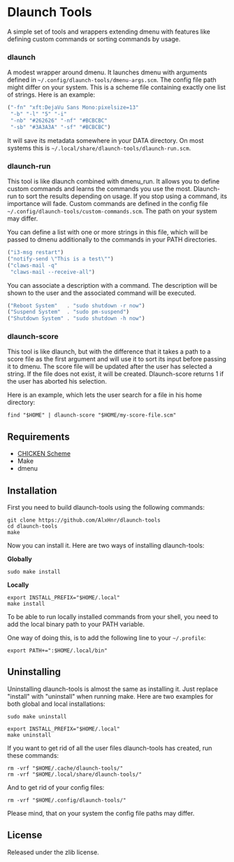 # Dlaunch Tools

A simple set of tools and wrappers extending dmenu with features like
defining custom commands or sorting commands by usage.


### dlaunch

A modest wrapper around dmenu. It launches dmenu with arguments defined in
`~/.config/dlaunch-tools/dmenu-args.scm`. The config file path might differ
on your system. This is a scheme file containing exactly one list of
strings. Here is an example:

```scheme
("-fn" "xft:DejaVu Sans Mono:pixelsize=13"
 "-b" "-l" "5" "-i"
 "-nb" "#262626" "-nf" "#BCBCBC"
 "-sb" "#3A3A3A" "-sf" "#BCBCBC")
```

It will save its metadata somewhere in your DATA directory. On most systems
this is `~/.local/share/dlaunch-tools/dlaunch-run.scm`.

### dlaunch-run

This tool is like dlaunch combined with dmenu\_run. It allows you to define
custom commands and learns the commands you use the most. Dlaunch-run to
sort the results depending on usage. If you stop using a command, its
importance will fade. Custom commands are defined in the config file
`~/.config/dlaunch-tools/custom-commands.scm`. The path on your system may
differ.

You can define a list with one or more strings in this file, which will be
passed to dmenu additionally to the commands in your PATH directories.

```scheme
("i3-msg restart")
("notify-send \"This is a test\"")
("claws-mail -q"
 "claws-mail --receive-all")
```

You can associate a description with a command. The description will be
shown to the user and the associated command will be executed.

```scheme
("Reboot System"   . "sudo shutdown -r now")
("Suspend System"  . "sudo pm-suspend")
("Shutdown System" . "sudo shutdown -h now")
```

### dlaunch-score

This tool is like dlaunch, but with the difference that it takes a path to
a score file as the first argument and will use it to sort its input before
passing it to dmenu. The score file will be updated after the user has
selected a string. If the file does not exist, it will be created.
Dlaunch-score returns 1 if the user has aborted his selection.

Here is an example, which lets the user search for a file in his home
directory:

```shell
find "$HOME" | dlaunch-score "$HOME/my-score-file.scm"
```

## Requirements

* [CHICKEN Scheme](http://call-cc.org)
* Make
* dmenu

## Installation

First you need to build dlaunch-tools using the following commands:

```
git clone https://github.com/AlxHnr/dlaunch-tools
cd dlaunch-tools
make
```

Now you can install it. Here are two ways of installing dlaunch-tools:

**Globally**

```shell
sudo make install
```

**Locally**

```shell
export INSTALL_PREFIX="$HOME/.local"
make install
```

To be able to run locally installed commands from your shell, you need to
add the local binary path to your PATH variable.

One way of doing this, is to add the following line to your `~/.profile`:

```shell
export PATH+=":$HOME/.local/bin"
```

## Uninstalling

Uninstalling dlaunch-tools is almost the same as installing it. Just
replace "install" with "uninstall" when running make. Here are two examples
for both global and local installations:

```shell
sudo make uninstall

export INSTALL_PREFIX="$HOME/.local"
make uninstall
```

If you want to get rid of all the user files dlaunch-tools has created, run
these commands:

```shell
rm -vrf "$HOME/.cache/dlaunch-tools/"
rm -vrf "$HOME/.local/share/dlaunch-tools/"
```

And to get rid of your config files:

```shell
rm -vrf "$HOME/.config/dlaunch-tools/"
```

Please mind, that on your system the config file paths may differ.

## License

Released under the zlib license.

